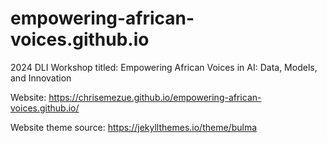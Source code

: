 # empowering-african-voices.github.io
2024 DLI Workshop titled: Empowering African Voices in AI: Data, Models, and Innovation


Website: https://chrisemezue.github.io/empowering-african-voices.github.io/

Website theme source: https://jekyllthemes.io/theme/bulma
